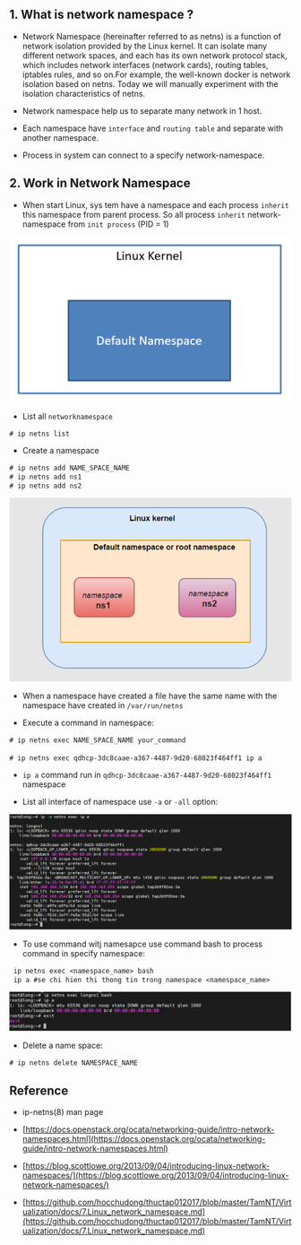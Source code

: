 ## 1. What is network namespace ?

- Network Namespace (hereinafter referred to as netns) is a function of network isolation provided by the Linux kernel. It can isolate many different network spaces, and each has its own network protocol stack, which includes network interfaces (network cards), routing tables, iptables rules, and so on.For example, the well-known docker is network isolation based on netns. Today we will manually experiment with the isolation characteristics of netns.

- Network namespace help us to separate many network in 1 host.

- Each namespace have `interface` and `routing table` and separate with another namespace.

- Process in system can connect to a specify network-namespace.

## 2. Work in Network Namespace

- When start Linux, sys tem have a namespace and each process `inherit` this namespace from parent process. So all process `inherit` network-namespace from `init process` (PID = 1)

![namespace](./image/network_namespace/default-namespace.png)

- List all `networknamespace`

```
# ip netns list

```

- Create a namespace

```
# ip netns add NAME_SPACE_NAME
# ip netns add ns1
# ip netns add ns2
```

![](./image/network_namespace/7.2.png)

- When a namespace have created a file have the same name with the namespace have created in `/var/run/netns`

- Execute a command in namespace:

```
# ip netns exec NAME_SPACE_NAME your_command

# ip netns exec qdhcp-3dc8caae-a367-4487-9d20-68023f464ff1 ip a

```

- `ip a` command run in `qdhcp-3dc8caae-a367-4487-9d20-68023f464ff1` namespace

- List all interface of namespace use `-a` or `-all` option:

![](./image/network_namespace/netns1.png)

- To use command witj namesapce use command bash to process command in specify namespace:

```
 ip netns exec <namespace_name> bash
 ip a #se chi hien thi thong tin trong namespace <namespace_name> 
```

![](./image/network_namespace/netns2.png)

- Delete a name space:

```
# ip netns delete NAMESPACE_NAME
```

## Reference

- ip-netns(8) man page

- [https://docs.openstack.org/ocata/networking-guide/intro-network-namespaces.html](https://docs.openstack.org/ocata/networking-guide/intro-network-namespaces.html)

- [https://blog.scottlowe.org/2013/09/04/introducing-linux-network-namespaces/](https://blog.scottlowe.org/2013/09/04/introducing-linux-network-namespaces/)

- [https://github.com/hocchudong/thuctap012017/blob/master/TamNT/Virtualization/docs/7.Linux_network_namespace.md](https://github.com/hocchudong/thuctap012017/blob/master/TamNT/Virtualization/docs/7.Linux_network_namespace.md)
